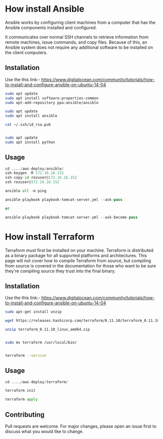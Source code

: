 # How install Ansible

Ansible works by configuring client machines from a computer that has the Ansible 
components installed and configured.

It communicates over normal SSH channels to retrieve information from remote machines, 
issue commands, and copy files. Because of this, an Ansible system does not require any additional 
software to be installed on the client computers.

## Installation

Use the this link:- https://www.digitalocean.com/community/tutorials/how-to-install-and-configure-ansible-on-ubuntu-14-04

```bash
sudo apt update
sudo apt install software-properties-common
sudo apt-add-repository ppa:ansible/ansible

sudo apt update
sudo apt install ansible

cat ~/.ssh/id_rsa.pub


sudo apt update
sudo apt install python
```

## Usage

```python
cd ..../aws-deploy/ansible/
ssh-keygen -R 172.16.16.152
ssh-copy-id rezuser@172.16.16.152
ssh rezuser@172.16.16.152

ansible all -m ping

ansible-playbook playbook-tomcat-server.yml --ask-pass

or

ansible-playbook playbook-tomcat-server.yml --ask-become-pass
```

# How install Terraform

Terraform must first be installed on your machine. Terraform is distributed as a binary package 
for all supported platforms and architectures. This page will not cover how to compile Terraform from source, but compiling from source is covered in the documentation for those who want to be sure they're compiling source they trust into the final binary.

## Installation

Use the this link:- https://www.digitalocean.com/community/tutorials/how-to-install-and-configure-ansible-on-ubuntu-14-04

```bash
sudo apt-get install unzip

wget https://releases.hashicorp.com/terraform/0.11.10/terraform_0.11.10_linux_amd64.zip

unzip terraform_0.11.10_linux_amd64.zip


sudo mv terraform /usr/local/bin/


terraform --version 
```

## Usage

```python
cd ..../aws-deploy/terraform/

terraform init

terraform apply
```

## Contributing
Pull requests are welcome. For major changes, please open an issue first to discuss what you would like to change.